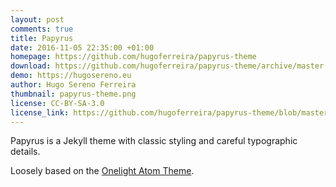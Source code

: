 ```yaml
---
layout: post
comments: true
title: Papyrus
date: 2016-11-05 22:35:00 +01:00
homepage: https://github.com/hugoferreira/papyrus-theme
download: https://github.com/hugoferreira/papyrus-theme/archive/master.zip
demo: https://hugosereno.eu
author: Hugo Sereno Ferreira
thumbnail: papyrus-theme.png
license: CC-BY-SA-3.0
license_link: https://github.com/hugoferreira/papyrus-theme/blob/master/LICENSE
---
```


Papyrus is a Jekyll theme with classic styling and careful typographic details.

Loosely based on the [Onelight Atom Theme](https://github.com/atom/one-light-ui).
